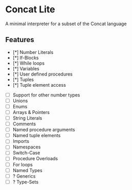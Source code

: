 # Concat Lite

A minimal interpreter for a subset of the Concat language

## Features

- [*] Number Literals
- [*] If-Blocks
- [*] While loops
- [*] Variables
- [*] User defined procedures
- [*] Tuples
- [*] Tuple element access
- [ ] Support for other number types
- [ ] Unions
- [ ] Enums
- [ ] Arrays & Pointers
- [ ] String Literals
- [ ] Comments
- [ ] Named procedure arguments
- [ ] Named tuple elements
- [ ] Imports
- [ ] Namespaces
- [ ] Switch-Case
- [ ] Procedure Overloads
- [ ] For loops
- [ ] Named Types
- [ ] ? Generics
- [ ] ? Type-Sets
